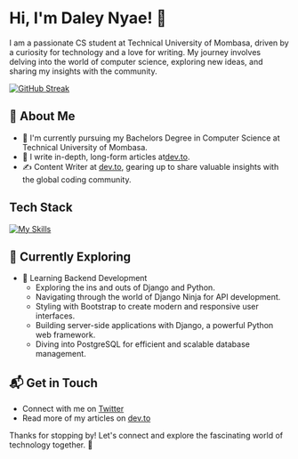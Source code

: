 # Hi, I'm Daley Nyae! 👋

I am a passionate CS student at Technical University of Mombasa, driven by a curiosity for technology and a love for writing. My journey involves delving into the world of computer science, exploring new ideas, and sharing my insights with the community.

[![GitHub Streak](https://streak-stats.demolab.com/?user=nyae44&theme=dark)](https://git.io/streak-stats)

## 🚀 About Me

- 🔭 I'm currently pursuing my Bachelors Degree in Computer Science at Technical University of Mombasa.
- 📝 I write in-depth, long-form articles at[dev.to](https://dev.to/nyaedaley).
- ✍️ Content Writer at [dev.to](https://dev.to/nyaedaley), gearing up to share valuable insights with the global coding community.

<!--
## My Articles
- [JavaScript Engine and Runtime Explained](https://www.freecodecamp.org/news/javascript-engine-and-runtime-explained/)
-->


## Tech Stack
[![My Skills](https://skillicons.dev/icons?i=python,django,bootstrap,postgresql,mysql)](https://skillicons.dev)

## 🌱 Currently Exploring

- 🚀 Learning Backend Development
  - Exploring the ins and outs of Django and Python.
  - Navigating through the world of Django Ninja for API development.
  - Styling with Bootstrap to create modern and responsive user interfaces.
  - Building server-side applications with Django, a powerful Python web framework.
  - Diving into PostgreSQL for efficient and scalable database management.

<!--
 ## 🏆 Achievements

- 🌟 Completed Hacktoberfest 2023 - Contributed to open source projects and celebrated the spirit of collaboration.
-->

## 📬 Get in Touch

- Connect with me on [Twitter](https://twitter.com/_dnyae)
- Read more of my articles on [dev.to](https://dev.to/nyaedaley)

Thanks for stopping by! Let's connect and explore the fascinating world of technology together. 🚀



<!--

Here are some ideas to get you started:

- 🔭 I’m currently working on backend development
- 🌱 I’m currently learning django-ninja
- 👯 I’m looking to collaborate on django projects
- 🤔 I’m looking for help with API developments
- 💬 Ask me about everything django
- 📫 How to reach me:  
- 😄 Pronouns: ...
- ⚡ Fun fact: ...
-->
